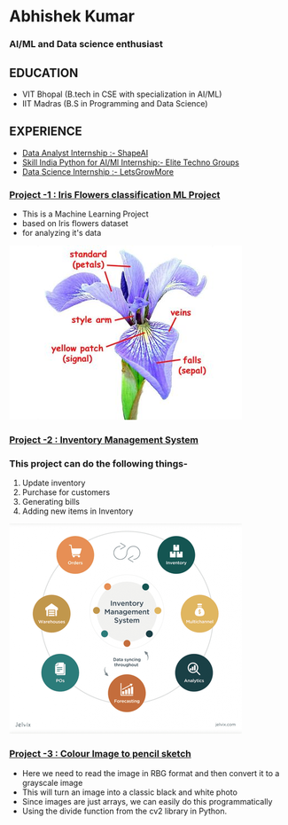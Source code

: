 # Abhishek Kumar
### AI/ML and Data science enthusiast

## EDUCATION
- VIT Bhopal (B.tech in CSE with specialization in AI/ML)
- IIT Madras (B.S in Programming and Data Science)

## EXPERIENCE
- [Data Analyst Internship :- ShapeAI](https://www.linkedin.com/in/abhishek-kumar-0b08291bb/overlay/1635463450303/single-media-viewer/)
- [Skill India Python for AI/Ml Internship:- Elite Techno Groups](https://www.linkedin.com/in/abhishek-kumar-0b08291bb/overlay/experience/1825761742/multiple-media-viewer/?treasuryMediaId=1635470401227)
- [Data Science Internship :- LetsGrowMore](https://www.linkedin.com/in/abhishek-kumar-0b08291bb/overlay/experience/1826816554/multiple-media-viewer/?treasuryMediaId=1635470784384)

### [Project -1 : Iris Flowers classification ML Project](https://github.com/ABHIROMAN/Iris-FLowers-Classification-ML-project)
- This is a Machine Learning Project
- based on Iris flowers dataset
- for analyzing it's data

![](/images/irisflower.jpg)

### [Project -2 : Inventory Management System](https://github.com/ABHIROMAN/Inventory-Management-System)
### This project can do the following things-
1. Update inventory
2. Purchase for customers
3. Generating bills
4. Adding new items in Inventory

![](/images/Invmanag.png)

### [Project -3 : Colour Image to pencil sketch](https://github.com/ABHIROMAN/Photo-sketching)
- Here we need to read the image in RBG format and then convert it to a grayscale image
- This will turn an image into a classic black and white photo
- Since images are just arrays, we can easily do this programmatically 
- Using the divide function from the cv2 library in Python.
